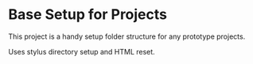 Base Setup for Projects
===========================

This project is a handy setup folder structure for any prototype projects.

Uses stylus directory setup and HTML reset.
